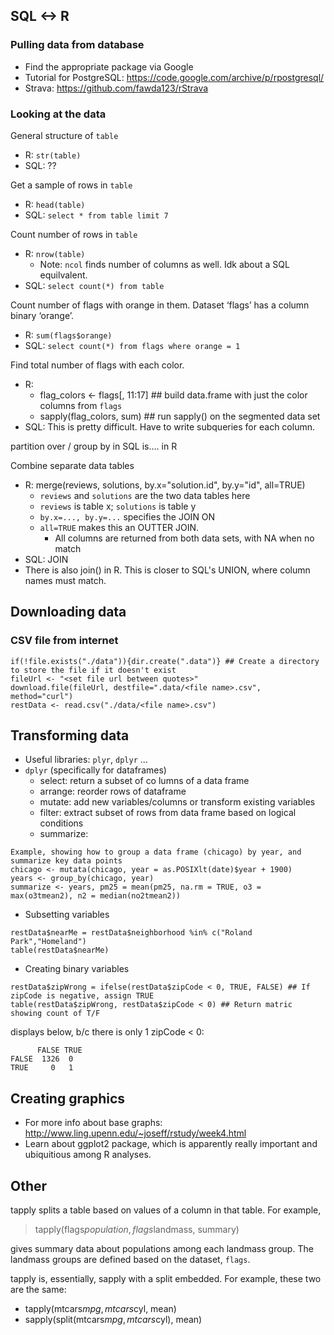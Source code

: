 ## SQL <-> R

### Pulling data from database

* Find the appropriate package via Google
* Tutorial for PostgreSQL: https://code.google.com/archive/p/rpostgresql/
* Strava: https://github.com/fawda123/rStrava

### Looking at the data

General structure of `table`

* R: `str(table)`
* SQL: ??

Get a sample of rows in `table`

* R: `head(table)`
* SQL: `select * from table limit 7`

Count number of rows in `table`

* R: `nrow(table)`
  * Note: `ncol` finds number of columns as well. Idk about a SQL equilvalent.
* SQL: `select count(*) from table`

Count number of flags with orange in them. Dataset ‘flags’ has a column binary ‘orange’.

* R: `sum(flags$orange)`
* SQL: `select count(*) from flags where orange = 1`

Find total number of flags with each color.

* R: 
  * flag_colors <- flags[, 11:17] ## build data.frame with just the color columns from `flags`
  * sapply(flag_colors, sum) ## run sapply() on the segmented data set
* SQL: This is pretty difficult. Have to write subqueries for each column.


partition over / group by in SQL is…. in R

Combine separate data tables

* R: merge(reviews, solutions, by.x="solution.id", by.y="id", all=TRUE)
  * `reviews` and `solutions` are the two data tables here
  * `reviews` is table x; `solutions` is table y
  * `by.x=..., by.y=...` specifies the JOIN ON
  * `all=TRUE` makes this an OUTTER JOIN. 
    * All columns are returned from both data sets, with NA when no match
* SQL: JOIN
* There is also join() in R. This is closer to SQL's UNION, where column names must match.

## Downloading data

### CSV file from internet

```
if(!file.exists("./data")){dir.create(".data")} ## Create a directory to store the file if it doesn't exist
fileUrl <- "<set file url between quotes>"
download.file(fileUrl, destfile=".data/<file name>.csv", method="curl")
restData <- read.csv("./data/<file name>.csv")
```

## Transforming data

* Useful libraries: `plyr`, `dplyr` ...
* `dplyr` (specifically for dataframes)
  * select: return a subset of co lumns of a data frame
  * arrange: reorder rows of dataframe
  * mutate: add new variables/columns or transform existing variables
  * filter: extract subset of rows from data frame based on logical conditions
  * summarize: 
```
Example, showing how to group a data frame (chicago) by year, and summarize key data points
chicago <- mutata(chicago, year = as.POSIXlt(date)$year + 1900)
years <- group_by(chicago, year)
summarize <- years, pm25 = mean(pm25, na.rm = TRUE, o3 = max(o3tmean2), n2 = median(no2tmean2))
```



* Subsetting variables
```
restData$nearMe = restData$neighborhood %in% c("Roland Park","Homeland")
table(restData$nearMe)
```

* Creating binary variables
```
restData$zipWrong = ifelse(restData$zipCode < 0, TRUE, FALSE) ## If zipCode is negative, assign TRUE
table(restData$zipWrong, restData$zipCode < 0) ## Return matric showing count of T/F 
```

displays below, b/c there is only 1 zipCode < 0:
```
      FALSE TRUE
FALSE  1326  0
TRUE     0   1
```

## Creating graphics

* For more info about base graphs: http://www.ling.upenn.edu/~joseff/rstudy/week4.html
* Learn about ggplot2 package, which is apparently really important and ubiquitious among R analyses.

## Other

tapply splits a table based on values of a column in that table. For example,

> tapply(flags$population, flags$landmass, summary)

gives summary data about populations among each landmass group. The landmass groups are defined based on the dataset, `flags`.



tapply is, essentially, sapply with a split embedded. For example, these two are the same:
* tapply(mtcars$mpg, mtcars$cyl, mean)
* sapply(split(mtcars$mpg, mtcars$cyl), mean)
